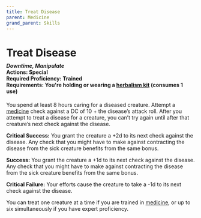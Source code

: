 ```yaml
---
title: Treat Disease
parent: Medicine
grand_parent: Skills
---
```


# Treat Disease

<div style="margin-top:-10px;"></div>

#### *Downtime, Manipulate*<br>**Actions:** Special<br>**Required Proficiency:** Trained<br>**Requirements:** You're holding or wearing a [herbalism kit](https://stormchaserroleplaying.com/stormchaserRPG/Equipment/Tools/Herbalism/) (consumes 1 use)
You spend at least 8 hours caring for a diseased creature. Attempt a [medicine](https://stormchaserroleplaying.com/stormchaserRPG/Skills/Medicine/) check against a DC of 10 + the disease’s attack roll. After you attempt to treat a disease for a creature, you can’t try again until after that creature’s next check against the disease.

**Critical Success:** You grant the creature a +2d to its next check against the disease. Any check that you might have to make against contracting the disease from the sick creature benefits from the same bonus.

**Success:** You grant the creature a +1d to its next check against the disease. Any check that you might have to make against contracting the disease from the sick creature benefits from the same bonus.

**Critical Failure:** Your efforts cause the creature to take a -1d to its next check against the disease.

You can treat one creature at a time if you are trained in [medicine](https://stormchaserroleplaying.com/stormchaserRPG/Skills/Medicine/), or up to six simultaneously if you have expert proficiency.
